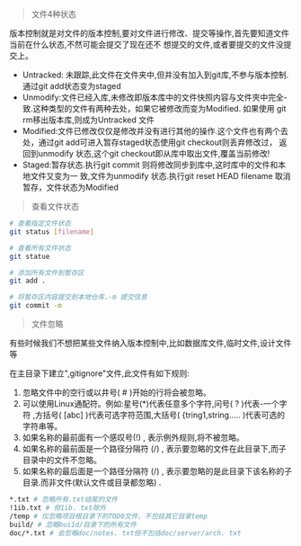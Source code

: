 > 文件4种状态

版本控制就是对文件的版本控制,要对文件进行修改、提交等操作,首先要知道文件当前在什么状态,不然可能会提交了现在还不
想提交的文件,或者要提交的文件没提交上。

* Untracked: 未跟踪,此文件在文件夹中,但并没有加入到git库,不参与版本控制.通过git add状态变为staged
* Unmodify:文件已经入库,未修改即版本库中的文件快照内容与文件夾中完全- 致.这种类型的文件有两种去处，如果它被修改而变为Modified. 如果使用 git rm移出版本库,则成为Untracked 文件
* Modified:文件已修改仅仅是修改并没有进行其他的操作.这个文件也有两个去处，通过git add可进入暂存staged状态使用git checkout则丢弃修改过， 返回到unmodify 状态,这个git checkout即从库中取出文件,覆盖当前修改!
* Staged:暂存状态.执行git commit 则将修改同步到库中,这时库中的文件和本地文件又变为一 致,文件为unmodify 状态.执行git reset HEAD filename 取消暂存，文件状态为Modified

> 查看文件状态

```bash
# 查看指定文件状态
git status [filename]

# 查看所有文件状态
git statue

# 添加所有文件到暂存区
git add .

# 将暂存区内容提交到本地仓库.-m 提交信息
git commit -m
```

> 文件忽略

有些时候我们不想把某些文件纳入版本控制中,比如数据库文件,临时文件,设计文件等

在主目录下建立",gitignore"文件,此文件有如下规则:

1. 忽略文件中的空行或以井号( # )开始的行将会被忽略。
2. 可以使用Linux通配符。例如:星号(*)代表任意多个字符,问号( ? )代表-一个字符 ,方括号( [abc] )代表可选字符范围,大括号( {tring1,string..... )代表可选的字符串等。
3. 如果名称的最前面有一个感叹号(!) , 表示例外规则,将不被忽略。
4. 如果名称的最前面是一个路径分隔符 (/) , 表示要忽略的文件在此目录下,而子目录中的文件不忽略。
5. 如果名称的最后面是一个路径分隔符 (/) , 表示要忽略的是此目录下该名称的子目录.而非文件(默认文件或目录都忽略) .

```bash
*.txt # 忽略所有.txt结尾的文件
!1ib.txt # 但1ib. txt除外
/temp # 仅忽略项目根目录下的TOD0文件，不包括其它目录temp
build/ # 忽略bui1d/目录下的所有文件
doc/*.txt # 会忽略doc/notes. txt但不包括doc/server/arch. txt
```

